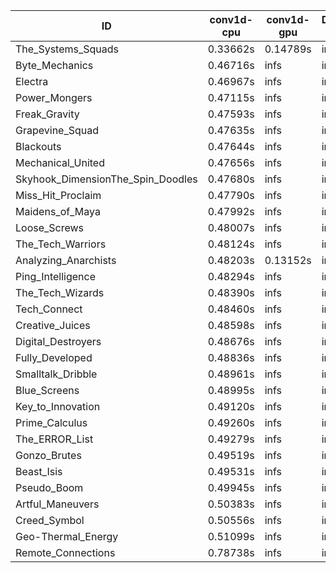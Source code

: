 |ID|conv1d-cpu|conv1d-gpu|DWSPConv2D-gpu|gemm-gpu|avg|
|-|-|-|-|-|-|
|The_Systems_Squads|0.33662s|0.14789s|infs|4.45096s|infs|
|Byte_Mechanics|0.46716s|infs|infs|4.43987s|infs|
|Electra|0.46967s|infs|infs|4.43571s|infs|
|Power_Mongers|0.47115s|infs|infs|4.49935s|infs|
|Freak_Gravity|0.47593s|infs|infs|4.42817s|infs|
|Grapevine_Squad|0.47635s|infs|infs|4.42544s|infs|
|Blackouts|0.47644s|infs|infs|4.44337s|infs|
|Mechanical_United|0.47656s|infs|infs|4.45197s|infs|
|Skyhook_DimensionThe_Spin_Doodles|0.47680s|infs|infs|4.47738s|infs|
|Miss_Hit_Proclaim|0.47790s|infs|infs|4.43741s|infs|
|Maidens_of_Maya|0.47992s|infs|infs|4.45730s|infs|
|Loose_Screws|0.48007s|infs|infs|4.55163s|infs|
|The_Tech_Warriors|0.48124s|infs|infs|4.53097s|infs|
|Analyzing_Anarchists|0.48203s|0.13152s|infs|4.51881s|infs|
|Ping_Intelligence|0.48294s|infs|infs|4.51936s|infs|
|The_Tech_Wizards|0.48390s|infs|infs|4.45897s|infs|
|Tech_Connect|0.48460s|infs|infs|4.54551s|infs|
|Creative_Juices|0.48598s|infs|infs|4.44587s|infs|
|Digital_Destroyers|0.48676s|infs|infs|4.53341s|infs|
|Fully_Developed|0.48836s|infs|infs|4.53767s|infs|
|Smalltalk_Dribble|0.48961s|infs|infs|4.39310s|infs|
|Blue_Screens|0.48995s|infs|infs|4.52505s|infs|
|Key_to_Innovation|0.49120s|infs|infs|4.52120s|infs|
|Prime_Calculus|0.49260s|infs|infs|4.54588s|infs|
|The_ERROR_List|0.49279s|infs|infs|4.59707s|infs|
|Gonzo_Brutes|0.49519s|infs|infs|4.53816s|infs|
|Beast_Isis|0.49531s|infs|infs|4.59652s|infs|
|Pseudo_Boom|0.49945s|infs|infs|4.52707s|infs|
|Artful_Maneuvers|0.50383s|infs|infs|4.62956s|infs|
|Creed_Symbol|0.50556s|infs|infs|4.53211s|infs|
|Geo-Thermal_Energy|0.51099s|infs|infs|4.61158s|infs|
|Remote_Connections|0.78738s|infs|infs|4.53072s|infs|
